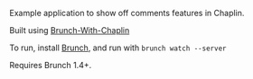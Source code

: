 Example application to show off comments features in Chaplin.

Built using [Brunch-With-Chaplin](https://github.com/paulmillr/brunch-with-chaplin)

To run, install [Brunch](http://brunch.io), and run with `brunch watch --server`

Requires Brunch 1.4+.

